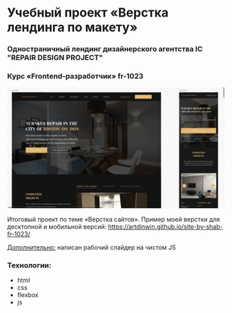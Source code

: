 # Учебный проект «Верстка лендинга по макету»

### Одностраничный лендинг дизайнерского агентства IC "REPAIR DESIGN PROJECT"

### Курс «Frontend-разработчик» fr-1023

![Preview](https://github.com/ArtDinWin/site-by-shab-fr-1023/blob/main/images/preview.jpg)

Итоговый проект по теме «Верстка сайтов». Пример моей верстки для десктопной и мобильной версий: https://artdinwin.github.io/site-by-shab-fr-1023/

<u>Дополнительно:</u> написан рабочий слайдер на чистом JS

### Технологии:

- html
- css
- flexbox
- js
